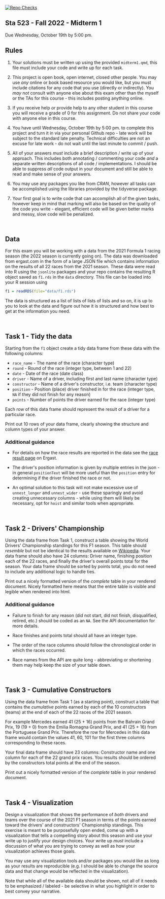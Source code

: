 [![Repo Checks](https://github.com/sta523-fa22/midterm1-willtirone/workflows/Repo%20Checks/badge.svg)](https://github.com/sta523-fa22/midterm1-willtirone/actions?query=workflow:%22Repo%20Checks%22)



Sta 523 - Fall 2022 - Midterm 1
-----------

Due Wednesday, October 19th by 5:00 pm.

## Rules

1. Your solutions must be written up using the provided `midterm1.qmd`, this file must include your code and write up for each task.

2. This project is open book, open internet, closed other people. You may use *any* online or book based resource you would like, but you must include citations for any code that you use (directly or indirectly). You *may not* consult with anyone else about this exam other than the myself or the TAs for this course - this includes posting anything online.

3. If you receive help *or* provide help to any other student in this course you will receive a grade of 0 for this assignment. Do not share your code with anyone else in this course.

4. You have until Wednesday, October 19th by 5:00 pm. to complete this project and turn it in via your personal Github repo - late work will be subject to the standard late penalty. Technical difficulties are not an excuse for late work - do not wait until the last minute to commit / push.

5. All of your answers *must* include a brief description / write up of your approach. This includes both annotating / commenting your code *and* a separate written descriptions of all code / implementations. I should be able to suppress *all* code output in your document and still be able to read and make sense of your answers.

6. You may use any packages you like from *CRAN*, however all tasks can be accomplished using the libraries provided by the tidyverse package.

7. Your first goal is to write code that can accomplish all of the given tasks,  however keep in mind that marking will also be based on the quality of the code you write - elegant, efficient code will be given better marks and messy, slow code will be penalized.

<br />

## Data

For this exam you will be working with a data from the 2021 Formula 1 racing season (the 2022 season is currently going on). The data was downloaded from ergast.com in the form of a large JSON file which contains information on the results of all 22 races from the 2021 season. These data were read into R using the `jsonlite` packages and your repo contains the resulting R object saved as `f1.rds` in the `data` directory. This file can be loaded into your R session using
```r
f1 = readRDS(file="data/f1.rds")
```

The data is structured as a list of lists of lists of lists and so on, it is up to you to look at the data and figure out how it is structured and how best to get at the information you need.

<br />

## Task 1 - Tidy the data

Starting from the `f1` object create a tidy data frame from these data with the following columns:

* `race_name` - The name of the race (character type)
* `round` - Round of the race (integer type, between 1 and 22)
* `date` - Date of the race (date class)
* `driver` - Name of a driver, including first and last name (character type)
* `constructor` - Name of a driver's constructor, i.e. team (character type)
* `position` - Position (place) driver finished in for the race (integer type, `NA` if they did not finish for any reason)
* `points` - Number of points the driver earned for the race (integer type)

Each row of this data frame should represent the result of a driver for a particular race.

Print out 10 rows of your data frame, clearly showing the structure and column types of your answer.

### Additional guidance

* For details on how the race results are reported in the data see the [race result page](https://ergast.com/mrd/methods/results/) on Ergast.

* The driver's position information is given by multiple entries in the json - in general `positionText` will be more useful than the `position` entry for determining if the driver finished the race or not.

* An optimal solution to this task will not make excessive use of `unnest_longer` and `unnest_wider` - use these sparingly and avoid creating unnecessary columns - while using them will likely be necessary, opt for `hoist` and similar tools when appropriate.



<br/>


## Task 2 - Drivers' Championship

Using the data frame from Task 1, construct a table showing the World Drivers' Championship standings for this F1 season. This table should *resemble* but not be identical to the results available on [Wikipedia](https://en.wikipedia.org/wiki/2021_Formula_One_World_Championship#World_Drivers'_Championship_standings). Your data frame should also have 24 columns: Driver name, finishing position each of the 22 races, and finally the driver's overall points total for the season. Your data frame should be sorted by points total, you do not need to include any additional logic to handle ties. 

Print out a nicely formatted version of the *complete* table in your rendered document. Nicely formatted here means that the entire table is visible and legible when rendered into html. 


### Additional guidance

* Failure to finish for any reason (did not start, did not finish, disqualified, retired, etc.) should be coded as an `NA`. See the API documentation for more details.

* Race finishes and points total should all have an integer type.

* The order of the race columns should follow the chronological order in which the races occurred.

* Race names from the API are quite long - abbreviating or shortening them may help keep the size of your table down.

<br />

## Task 3 - Cumulative Constructors

Using the data frame from Task 1 (as a starting point), construct a table that contains the *cumulative* points earned by each of the 10 constructors (teams) at the end of each of the 22 races of the 2021 season. 

For example Mercedes earned 41 (25 + 16) points from the Bahrain Grand Prix, 19 (19 + 0) from the Emilia Romagna Grand Prix, and 41 (25 + 16) from the Portuguese Grand Prix. Therefore the row for Mercedes in this data frame would contain the values 41, 60, 101 for the first three columns corresponding to these races. 

Your final data frame should have 23 columns: Constructor name and one column for each of the 22 grand prix races. You results should be ordered by the constructors total points at the end of the season.

Print out a nicely formatted version of the *complete* table in your rendered document.

<br />

## Task 4 - Visualization

Design a visualization that shows the performance of *both* drivers and teams over the course of the 2021 F1 season in terms of the points earned toward the drivers' and constructors' Championship standings. This exercise is meant to be purposefully open ended, come up with a visualization that tells a compelling story about this season and use your write up to justify your design choices. Your write up *must* include a discussion of what you are trying to convey as well as how your visualization achieves those goals.

You may use any visualization tools and/or packages you would like as long as your results are reproducible (e.g. I should be able to change the source data and that change would be reflected in the visualization).

Note that while all of the available data should be shown, not all of it needs to be emphasized / labeled - be selective in what you highlight in order to best convey your narrative.


